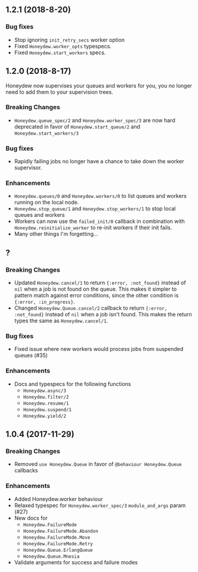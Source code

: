 ## 1.2.1 (2018-8-20)

### Bug fixes
* Stop ignoring `init_retry_secs` worker option
* Fixed `Honeydew.worker_opts` typespecs.
* Fixed `Honeydew.start_workers` specs.

## 1.2.0 (2018-8-17)

Honeydew now supervises your queues and workers for you, you no longer need to
add them to your supervision trees.

### Breaking Changes
* `Honeydew.queue_spec/2` and `Honeydew.worker_spec/3` are now hard deprecated
  in favor of `Honeydew.start_queue/2` and `Honeydew.start_workers/3`

### Bug fixes
* Rapidly failing jobs no longer have a chance to take down the worker supervisor.

### Enhancements
* `Honeydew.queues/0` and `Honeydew.workers/0` to list queues and workers running
  on the local node.
* `Honeydew.stop_queue/1` and `Honeydew.stop_workers/1` to stop local queues and
  workers
* Workers can now use the `failed_init/0` callback in combination with
  `Honeydew.reinitialize_worker` to re-init workers if their init fails.
* Many other things I'm forgetting...
  
## ?

### Breaking Changes

* Updated `Honeydew.cancel/1` to return `{:error, :not_found}` instead of `nil`
  when a job is not found on the queue. This makes it simpler to pattern match
  against error conditions, since the other condition is
  `{:error, :in_progress}`.
* Changed `Honeydew.Queue.cancel/2` callback to return `{:error, :not_found}`
  instead of `nil` when a job isn't found. This makes the return types the same
  as `Honeydew.cancel/1`.

### Bug fixes

* Fixed issue where new workers would process jobs from suspended queues (#35)

### Enhancements

* Docs and typespecs for the following functions
    * `Honeydew.async/3`
    * `Honeydew.filter/2`
    * `Honeydew.resume/1`
    * `Honeydew.suspend/1`
    * `Honeydew.yield/2`

## 1.0.4 (2017-11-29)

### Breaking Changes

* Removed `use Honeydew.Queue` in favor of `@behaviour Honeydew.Queue` callbacks

### Enhancements

* Added Honeydew.worker behaviour
* Relaxed typespec for `Honeydew.worker_spec/3` `module_and_args` param (#27)
* New docs for
    * `Honeydew.FailureMode`
    * `Honeydew.FailureMode.Abandon`
    * `Honeydew.FailureMode.Move`
    * `Honeydew.FailureMode.Retry`
    * `Honeydew.Queue.ErlangQueue`
    * `Honeydew.Queue.Mnesia`
* Validate arguments for success and failure modes
